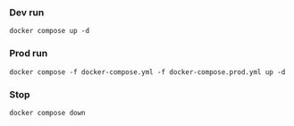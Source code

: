 ### Dev run

`docker compose up -d`

### Prod run

`docker compose -f docker-compose.yml -f docker-compose.prod.yml up -d`

### Stop

`docker compose down`
